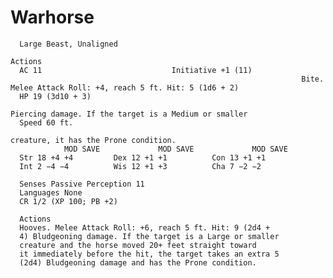 # Warhorse

      Large Beast, Unaligned
                                                                     Actions
      AC 11                             Initiative +1 (11)
                                                                     Bite. Melee Attack Roll: +4, reach 5 ft. Hit: 5 (1d6 + 2)
      HP 19 (3d10 + 3)
                                                                     Piercing damage. If the target is a Medium or smaller
      Speed 60 ft.
                                                                     creature, it has the Prone condition.
                MOD SAVE             MOD SAVE             MOD SAVE
      Str 18 +4 +4         Dex 12 +1 +1          Con 13 +1 +1
      Int 2 −4 −4          Wis 12 +1 +3          Cha 7 −2 −2

      Senses Passive Perception 11
      Languages None
      CR 1/2 (XP 100; PB +2)

      Actions
      Hooves. Melee Attack Roll: +6, reach 5 ft. Hit: 9 (2d4 +
      4) Bludgeoning damage. If the target is a Large or smaller
      creature and the horse moved 20+ feet straight toward
      it immediately before the hit, the target takes an extra 5
      (2d4) Bludgeoning damage and has the Prone condition.
